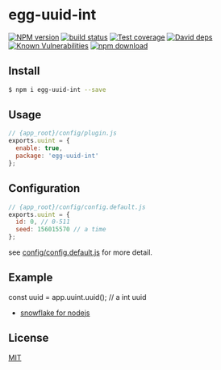 # egg-uuid-int

[![NPM version][npm-image]][npm-url]
[![build status][travis-image]][travis-url]
[![Test coverage][codecov-image]][codecov-url]
[![David deps][david-image]][david-url]
[![Known Vulnerabilities][snyk-image]][snyk-url]
[![npm download][download-image]][download-url]

[npm-image]: https://img.shields.io/npm/v/egg-uuid-int.svg?style=flat-square
[npm-url]: https://npmjs.org/package/egg-uuid-int
[travis-image]: https://img.shields.io/travis/eggjs/egg-uuid-int.svg?style=flat-square
[travis-url]: https://travis-ci.org/eggjs/egg-uuid-int
[codecov-image]: https://img.shields.io/codecov/c/github/eggjs/egg-uuid-int.svg?style=flat-square
[codecov-url]: https://codecov.io/github/eggjs/egg-uuid-int?branch=master
[david-image]: https://img.shields.io/david/eggjs/egg-uuid-int.svg?style=flat-square
[david-url]: https://david-dm.org/eggjs/egg-uuid-int
[snyk-image]: https://snyk.io/test/npm/egg-uuid-int/badge.svg?style=flat-square
[snyk-url]: https://snyk.io/test/npm/egg-uuid-int
[download-image]: https://img.shields.io/npm/dm/egg-uuid-int.svg?style=flat-square
[download-url]: https://npmjs.org/package/egg-uuid-int

<!--
Description here.
-->

## Install

```bash
$ npm i egg-uuid-int --save
```

## Usage

```js
// {app_root}/config/plugin.js
exports.uuint = {
  enable: true,
  package: 'egg-uuid-int'
};
```

## Configuration

```js
// {app_root}/config/config.default.js
exports.uuint = {
  id: 0, // 0-511
  seed: 156015570 // a time
};
```

see [config/config.default.js](config/config.default.js) for more detail.

## Example

const uuid = app.uuint.uuid(); // a int uuid

- [snowflake for nodejs](https://github.com/wbget/uuid-int)

## License

[MIT](LICENSE)
